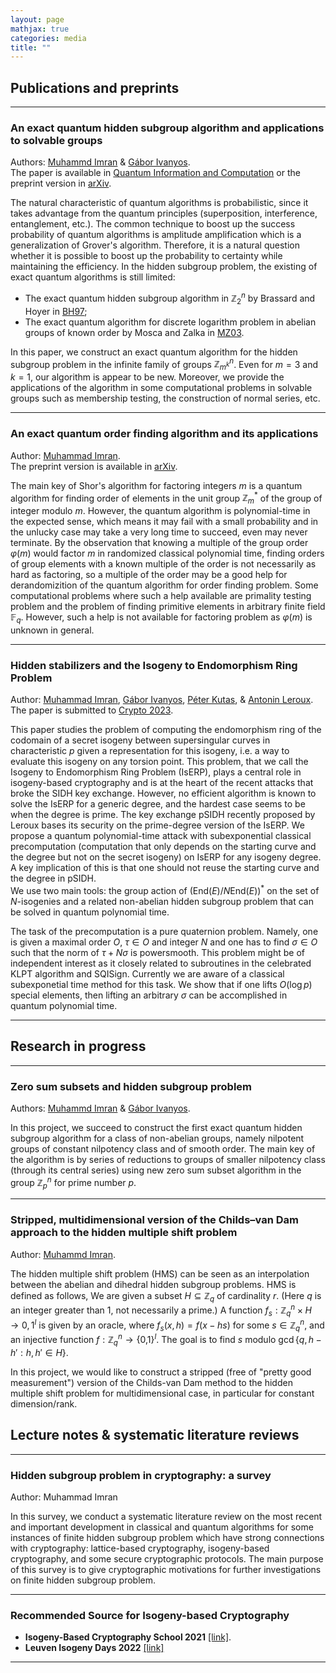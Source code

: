 ```yaml
---
layout: page
mathjax: true
categories: media
title: ""
---
```



## Publications and preprints

---
### An exact quantum hidden subgroup algorithm and applications to solvable groups
Authors: [Muhammd Imran](https://muh-imran.github.io) & [Gábor Ivanyos](http://old.sztaki.hu/~ivanyos/). <br>The paper is available in [Quantum Information and Computation](https://doi.org/10.26421/QIC22.9-10-4) or the preprint version in [arXiv](https://arxiv.org/pdf/2202.04047.pdf).

The natural characteristic of quantum algorithms is probabilistic, since it takes advantage from the quantum principles (superposition, interference, entanglement, etc.). The common technique to boost up the success probability of quantum algorithms is amplitude amplification which is a generalization of Grover's algorithm. Therefore, it is a natural question whether it is possible to boost up the probability to certainty while maintaining the efficiency. In the hidden subgroup problem, the existing of exact quantum algorithms is still limited:
* The exact quantum hidden subgroup algorithm in $\mathbb{Z}_2^n$ by Brassard and Hoyer in [BH97](https://arxiv.org/abs/quant-ph/9704027);
* The exact quantum algorithm for discrete logarithm problem in abelian groups of known order by Mosca and Zalka in [MZ03](https://arxiv.org/abs/quant-ph/0301093).

In this paper, we construct an exact quantum algorithm for the hidden subgroup problem in the infinite family of groups $\mathbb{Z}_{m^k}^n$. Even for $m=3$ and $k=1$, our algorithm is appear to be new. Moreover, we provide the applications of the algorithm in some computational problems in solvable groups such as membership testing, the construction of normal series, etc.

---
### An exact quantum order finding algorithm and its applications
Author: [Muhammad Imran](https://muh-imran.github.io). <br>The preprint version is available in [arXiv](https://arxiv.org/pdf/2205.04240.pdf).

The main key of Shor's algorithm for factoring integers $m$ is a quantum algorithm for finding order of elements in the unit group $\mathbb{Z}_m^*$ of the group of integer modulo $m$. However, the quantum algorithm is polynomial-time in the expected sense, which means it may fail with a small probability and in the unlucky case may take a very long time to succeed, even may never terminate. By the observation that knowing a multiple of the group order $\varphi(m)$ would factor $m$ in randomized classical polynomial time, finding orders of group elements with a known multiple of the order is not necessarily as hard as factoring, so a multiple of the order may be a good help for derandomizition of the quantum algorithm for order finding problem. Some computational problems where such a help available are primality testing problem and the problem of finding primitive elements in arbitrary finite field $\mathbb{F}_q$. However, such a help is not available for factoring problem as $\varphi(m)$ is unknown in general.

---
### Hidden stabilizers and the Isogeny to Endomorphism Ring Problem
Author: [Muhammad Imran](https://muh-imran.github.io), [Gábor Ivanyos](http://old.sztaki.hu/~ivanyos/), [Péter Kutas](https://sites.google.com/view/peterkutas89/main-page?authuser=0), & [Antonin Leroux](http://www.lix.polytechnique.fr/Labo/Antonin.LEROUX/). <br> The paper is submitted to [Crypto 2023](https://crypto.iacr.org/2023/).

This paper studies the problem of computing the endomorphism ring of the codomain of a secret isogeny between supersingular curves in characteristic $p$ given a representation for this isogeny, i.e. a way to evaluate this isogeny on any torsion point. This problem, that we call the Isogeny to Endomorphism Ring Problem (IsERP), plays a central role in isogeny-based cryptography and is at the heart of the recent attacks that broke the SIDH key exchange. 
  However, no efficient algorithm is known to solve the IsERP for a generic degree, and the hardest case seems to be when the degree is prime. The key exchange pSIDH recently proposed by Leroux bases its security on the prime-degree version of the IsERP.
  We propose a quantum polynomial-time attack with subexponential classical precomputation (computation that only depends on the starting curve and the degree but not on the secret isogeny) on IsERP for any isogeny degree.  A key implication of this is that one should not reuse the starting curve and the degree in pSIDH.  
  We use two main tools: the group action of $(\mathrm{End}(E)/N\mathrm{End}(E))^*$ on the set of $N$-isogenies and a related non-abelian hidden subgroup problem that can be solved in quantum polynomial time. 
  
  The task of the precomputation is a pure quaternion problem. Namely, one is given a maximal order $O$, $\tau\in O$ and integer $N$ and one has to find $\sigma\in O$ such that the norm of $\tau+N\sigma$ is powersmooth. This problem might be of independent interest as it closely related to subroutines in the celebrated KLPT algorithm and SQISign. Currently
  we are aware of a classical subexponetial time method for this task. We show that if one lifts $O(\log p)$ special elements, then lifting an arbitrary $\sigma$ can be accomplished in quantum polynomial time. 
  
---

## Research in progress

---
### Zero sum subsets and hidden subgroup problem
Authors: [Muhammd Imran](https://muh-imran.github.io) & [Gábor Ivanyos](http://old.sztaki.hu/~ivanyos/).
  
In this project, we succeed to construct the first exact quantum hidden subgroup algorithm for a class of non-abelian groups, namely nilpotent groups of constant nilpotency class and of smooth order. The main key of the algorithm is by series of reductions to groups of smaller nilpotency class (through its central series) using new zero sum subset algorithm in the group $\mathbb{Z}_p^n$ for prime number $p$.


---
### Stripped, multidimensional version of the Childs–van Dam approach to the hidden multiple shift problem
Author: [Muhammd Imran](https://muh-imran.github.io).

The hidden multiple shift problem (HMS) can be seen as an interpolation between the abelian and dihedral hidden subgroup problems. HMS is defined as follows, We are given a subset $H\subseteq \mathbb{Z}_q$ of cardinality $r$. (Here $q$ is an integer greater than $1$, not necessarily a prime.) A function $f_s:\mathbb{Z}_q^n\times H\rightarrow {0,1}^l$ is given by an oracle, where $f_s(x,h)=f(x-hs)$ for some $s\in \mathbb{Z}_q^n$, and an injective function $f:\mathbb{Z}_q^n \rightarrow \text{\{0,1\}}^l$. The goal is to find $s$ modulo $\gcd\{q,h-h':h,h'\in H\}$. 

In this project, we would like to construct a stripped (free of "pretty good measurement") version of the Childs-van Dam method to the hidden multiple shift problem for multidimensional case, in particular for constant dimension/rank.

## Lecture notes & systematic literature reviews

---
### Hidden subgroup problem in cryptography: a survey
Author: Muhammad Imran

In this survey, we conduct a systematic literature review on the most recent and important development in classical and quantum algorithms for some instances of finite hidden subgroup problem which have strong connections with cryptography: lattice-based cryptography, isogeny-based cryptography, and some secure cryptographic protocols. The main purpose of this survey is to give cryptographic motivations for further investigations on finite hidden subgroup problem.

---
### Recommended Source for Isogeny-based Cryptography
* <b>Isogeny-Based Cryptography School 2021</b> [[link]](https://isogenyschool2020.co.uk/).
* <b>Leuven Isogeny Days 2022</b> [[link]](https://www.esat.kuleuven.be/cosic/projects/isocrypt/workshops/)

---
